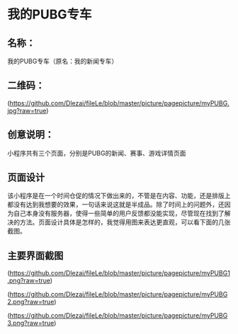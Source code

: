 # 我的PUBG专车
## 名称：
  我的PUBG专车（原名：我的新闻专车）
## 二维码：
(https://github.com/Dlezai/fileLe/blob/master/picture/pagepicture/myPUBG.jpg?raw=true)
## 创意说明：
  小程序共有三个页面，分别是PUBG的新闻、赛事、游戏详情页面
## 页面设计
   该小程序是在一个时间仓促的情况下做出来的，不管是在内容、功能，还是排版上都没有达到我想要的效果，一句话来说这就是半成品。除了时间上的问题外，还因为自己本身没有服务器，使得一些简单的用户反馈都没能实现，尽管现在找到了解决的方法。页面设计具体是怎样的，我觉得用图来表达更直观，可以看下面的几张截图。
## 主要界面截图
(https://github.com/Dlezai/fileLe/blob/master/picture/pagepicture/myPUBG1.png?raw=true)

(https://github.com/Dlezai/fileLe/blob/master/picture/pagepicture/myPUBG2.png?raw=true)

(https://github.com/Dlezai/fileLe/blob/master/picture/pagepicture/myPUBG3.png?raw=true)
